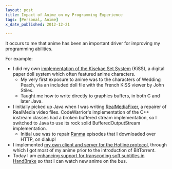 ```yaml
---
layout: post
title: Impact of Anime on my Programming Experience
tags: [Personal, Anime]
x_date_published: 2012-12-21

---
```

It occurs to me that anime has been an important driver for improving my programming abilities.

For example:

* I did my own [implementation of the Kisekae Set System] (KiSS),
  a digital paper doll system which often featured anime characters.
    * My very first exposure to anime was to the characters of Wedding Peach, 
      via an included doll file with the French KiSS viewer by John Stiles.
    * Taught me how to write directly to graphics buffers, in both C and
      later Java.
* I initially picked up Java when I was writing [RealMediaFixer],
  a repairer of RealMedia video files. CodeWarrior's implementation of the
  C++ iostream classes had a broken buffered stream implementation,
  so I switched to Java to use its rock solid BufferedOutputStream 
  implementation.
    * Initial use was to repair [Ranma] episodes that I downloaded over HTTP,
      on dialup!
* I implemented [my own client and server for the Hotline protocol],
  through which I got most of my anime prior to the introduction of
  BitTorrent.
* Today I am [enhancing support for transcoding soft subtitles in HandBrake]
  so that I can watch new anime on the bus.


<!-- TODO: Republish entire Prism site. -->
[implementation of the Kisekae Set System]: /prism/projects/kiss/
<!-- TODO: Publish this project. -->
[RealMediaFixer]: /projects/realmediafixer/
[Ranma]: http://www.themanime.org/viewreview.php?id=396
[my own client and server for the Hotline protocol]: /prism/projects/hotline/
[enhancing support for transcoding soft subtitles in HandBrake]: /projects/handbrake-subtitle-support/